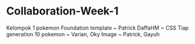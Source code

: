 # Collaboration-Week-1
Kelompok 1 pokemon
Foundation template ~ Patrick
DaffaHM ~ CSS
Tiap generation 10 pokemon ~ Varian, Oky
Image ~ Patrick, Gayuh
